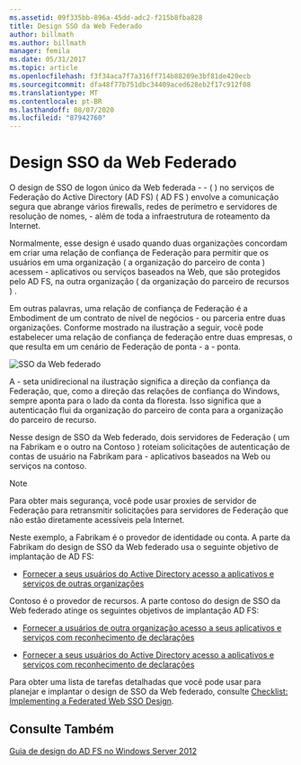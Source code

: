 ```yaml
---
ms.assetid: 09f335bb-896a-45dd-adc2-f215b8fba828
title: Design SSO da Web Federado
author: billmath
ms.author: billmath
manager: femila
ms.date: 05/31/2017
ms.topic: article
ms.openlocfilehash: f3f34aca7f7a316ff714b88209e3bf81de420ecb
ms.sourcegitcommit: dfa48f77b751dbc34409aced628eb2f17c912f08
ms.translationtype: MT
ms.contentlocale: pt-BR
ms.lasthandoff: 08/07/2020
ms.locfileid: "87942760"
---
```

# <a name="federated-web-sso-design"></a>Design SSO da Web Federado

O design de SSO de logon único da Web federada \- \- \( \) no serviços de Federação do Active Directory (AD FS) \( AD FS \) envolve a comunicação segura que abrange vários firewalls, redes de perímetro e servidores de resolução de nomes, \- além de toda a infraestrutura de roteamento da Internet.

Normalmente, esse design é usado quando duas organizações concordam em criar uma relação de confiança de Federação para permitir que os usuários em uma organização \( a organização do parceiro de conta \) acessem \- aplicativos ou serviços baseados na Web, que são protegidos pelo AD FS, na outra organização \( da organização do parceiro de recursos \) .

Em outras palavras, uma relação de confiança de Federação é a Embodiment de um contrato de nível de negócios \- ou parceria entre duas organizações. Conforme mostrado na ilustração a seguir, você pode estabelecer uma relação de confiança de federação entre duas empresas, o que resulta em um cenário de Federação de ponta \- a \- ponta.

![SSO da Web federado](media/adfs2_FederatedWebSSODesign.gif)

A \- seta unidirecional na ilustração significa a direção da confiança da Federação, que, como a direção das relações de confiança do Windows, sempre aponta para o lado da conta da floresta. Isso significa que a autenticação flui da organização do parceiro de conta para a organização do parceiro de recurso.

Nesse design de SSO da Web federado, dois servidores de Federação \( um na Fabrikam e o outro na Contoso \) roteiam solicitações de autenticação de contas de usuário na Fabrikam para \- aplicativos baseados na Web ou serviços na contoso.

> [!NOTE]
> Para obter mais segurança, você pode usar proxies de servidor de Federação para retransmitir solicitações para servidores de Federação que não estão diretamente acessíveis pela Internet.

Neste exemplo, a Fabrikam é o provedor de identidade ou conta. A parte da Fabrikam do design de SSO da Web federado usa o seguinte objetivo de implantação de AD FS:

-   [Fornecer a seus usuários do Active Directory acesso a aplicativos e serviços de outras organizações](Provide-Your-Active-Directory-Users-Access-to-the-Applications-and-Services-of-Other-Organizations.md)

Contoso é o provedor de recursos. A parte contoso do design de SSO da Web federado atinge os seguintes objetivos de implantação AD FS:

-   [Fornecer a usuários de outra organização acesso a seus aplicativos e serviços com reconhecimento de declarações](Provide-Users-in-Another-Organization-Access-to-Your-Claims-Aware-Applications-and-Services.md)

-   [Fornecer a seus usuários do Active Directory acesso a aplicativos e serviços com reconhecimento de declarações](Provide-Your-Active-Directory-Users-Access-to-Your-Claims-Aware-Applications-and-Services.md)

Para obter uma lista de tarefas detalhadas que você pode usar para planejar e implantar o design de SSO da Web federado, consulte [Checklist: Implementing a Federated Web SSO Design](../../ad-fs/deployment/Checklist--Implementing-a-Federated-Web-SSO-Design.md).

## <a name="see-also"></a>Consulte Também
[Guia de design do AD FS no Windows Server 2012](AD-FS-Design-Guide-in-Windows-Server-2012.md)
